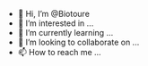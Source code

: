 - 👋 Hi, I’m @Biotoure
- 👀 I’m interested in ...
- 🌱 I’m currently learning ...
- 💞️ I’m looking to collaborate on ...
- 📫 How to reach me ...

<!---
Biotoure/Biotoure is a ✨ special ✨ repository because its `README.md` (this file) appears on your GitHub profile.
You can click the Preview link to take a look at your changes.
--->
